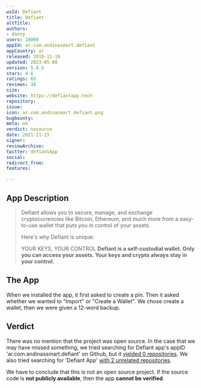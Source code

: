 ```yaml
---
wsId: Defiant
title: Defiant
altTitle: 
authors:
- danny
users: 10000
appId: ar.com.andinasmart.defiant
appCountry: ar
released: 2019-11-19
updated: 2023-05-08
version: 5.0.5
stars: 4.6
ratings: 65
reviews: 38
size: 
website: https://defiantapp.tech
repository: 
issue: 
icon: ar.com.andinasmart.defiant.png
bugbounty: 
meta: ok
verdict: nosource
date: 2021-11-15
signer: 
reviewArchive: 
twitter: defiantApp
social: 
redirect_from: 
features: 

---
```


## App Description

> Defiant allows you to secure, manage, and exchange cryptocurrencies like Bitcoin, Ethereum, and much more from a easy-to-use wallet that puts you in control of your assets.
>
> Here's why Defiant is unique:
>
> YOUR KEYS, YOUR CONTROL
> **Defiant is a self-custodial wallet. Only you can access your assets. Your keys and crypto always stay in your control.**

## The App

When we installed the app, it first asked to create a pin. Then it asked whether we wanted to "Import" or "Create a Wallet". We chose create a wallet, then we were given a 12-word backup.

## Verdict

There was no mention that the project was open source. In the case that we may have missed something, we tried searching for Defiant app's appID 'ar.com.andinassmart.defiant' on Github, but it [yielded 0 repositories](https://github.com/search?q=ar.com.andinasmart.defiant). We also tried searching for 'Defiant App' [with 2 unrelated repositories](https://github.com/search?q=defiant+app&type=repositories). 

We have to conclude that this is not an open source project. If the source code is **not publicly available**, then the app **cannot be verified**.
